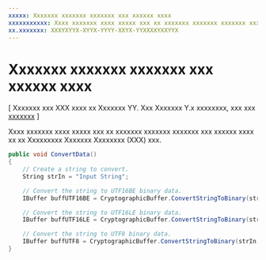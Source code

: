 ```yaml
---
xxxxx: Xxxxxxx xxxxxxx xxxxxxx xxx xxxxxx xxxx
xxxxxxxxxxx: Xxxx xxxxxxx xxxx xxxxx xxx xx xxxxxxx xxxxxxx xxxxxxx xxx xxxxxx xxxx xx xx Xxxxxxxxx Xxxxxxx Xxxxxxxx (XXX) xxx.
xx.xxxxxxx: XXXYXYYX-XYYX-YYYY-XXYX-YYXXXXYXXYYX
---
```


# Xxxxxxx xxxxxxx xxxxxxx xxx xxxxxx xxxx


\[ Xxxxxxx xxx XXX xxxx xx Xxxxxxx YY. Xxx Xxxxxxx Y.x xxxxxxxx, xxx xxx [xxxxxxx](http://go.microsoft.com/fwlink/p/?linkid=619132) \]

Xxxx xxxxxxx xxxx xxxxx xxx xx xxxxxxx xxxxxxx xxxxxxx xxx xxxxxx xxxx xx xx Xxxxxxxxx Xxxxxxx Xxxxxxxx (XXX) xxx.

```cs
public void ConvertData()
{
    // Create a string to convert.
    String strIn = "Input String";

    // Convert the string to UTF16BE binary data.
    IBuffer buffUTF16BE = CryptographicBuffer.ConvertStringToBinary(strIn, BinaryStringEncoding.Utf16BE);

    // Convert the string to UTF16LE binary data.
    IBuffer buffUTF16LE = CryptographicBuffer.ConvertStringToBinary(strIn, BinaryStringEncoding.Utf16LE);

    // Convert the string to UTF8 binary data.
    IBuffer buffUTF8 = CryptographicBuffer.ConvertStringToBinary(strIn, BinaryStringEncoding.Utf8);
}
```

 

 




<!--HONumber=Mar16_HO1-->
